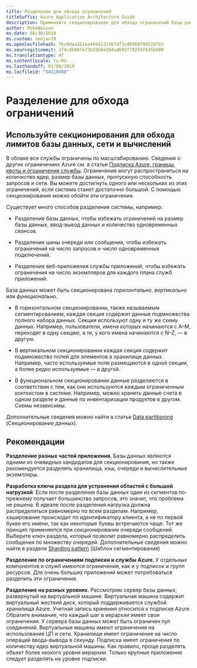```yaml
---
title: Разделение для обхода ограничений
titleSuffix: Azure Application Architecture Guide
description: Применяйте секционирование для обхода ограничений базы данных, сети и вычислений.
author: MikeWasson
ms.date: 08/30/2018
ms.custom: seojan19
ms.openlocfilehash: f6c0daa1b1ea469413156fdf3cd6969f98528fb3
ms.sourcegitcommit: 1f4cdb08fe73b1956e164ad692f792f9f635b409
ms.translationtype: HT
ms.contentlocale: ru-RU
ms.lasthandoff: 01/08/2019
ms.locfileid: "54110498"
---
```

# <a name="partition-around-limits"></a>Разделение для обхода ограничений

## <a name="use-partitioning-to-work-around-database-network-and-compute-limits"></a>Используйте секционирования для обхода лимитов базы данных, сети и вычислений

В облаке все службы ограничены по масштабированию. Сведения о других ограничениях Azure см. в статье [Подписка Azure, границы, квоты и ограничения службы][azure-limits]. Ограничения могут распространяться на количество ядер, размер базы данных, пропускную способность запросов и сети. Вы можете достигнуть одного или нескольких из этих ограничений, если система станет достаточно большой. С помощью секционирования можно обойти эти ограничения.

Существует много способов разделения системы, например:

- Разделение базы данных, чтобы избежать ограничений на размер базы данных, ввод-вывод данных и количество одновременных сеансов.

- Разделение шины очереди или сообщения, чтобы избежать ограничений на число запросов и число одновременных подключений.

- Разделение веб-приложения службы приложений, чтобы избежать ограничения на число экземпляров для каждого плана служб приложений.

База данных может быть секционирована *горизонтально*, *вертикально* или *функционально*.

- В горизонтальном секционировании, также называемым сегментированием, каждая секция содержит данные подмножества полного набора данных. Секции используют одну и ту же схему данных. Например, пользователи, имена которых начинаются с А&ndash;M, переходят в одну секцию, а те, у кого имена начинаются с N&ndash;Z, — в другую.

- В вертикальном секционировании каждая секция содержит подмножество полей для элементов в хранилище данных. Например, часто используемые поля размещаются в одной секции, а более редко используемые — в другой.

- В функциональном секционировании данные разделяются в соответствии с тем, как они используются каждым ограниченным контекстом в системе. Например, можно хранить данные счета в одном разделе и данные по инвентаризации продуктов в другом. Схемы независимы.

Дополнительные сведения можно найти в статье [Data partitioning][data-partitioning-guidance] (Секционирование данных).

## <a name="recommendations"></a>Рекомендации

**Разделение разных частей приложения**. Базы данных являются одними из очевидных кандидатов для секционирования, но также рекомендуется разделять хранилища, кэш, очереди и вычислительные экземпляры.

**Разработка ключа раздела для устранения областей с большой нагрузкой**. Если после разделения базы данных один из сегментов по-прежнему получает большинство запросов, это значит, что проблема не решена. В идеале после разделения нагрузка должна распределяться равномерно по всем разделам. Например, хэширование происходит по идентификатору клиента, а не по первой букве его имени, так как некоторые буквы встречаются чаще. Тот же принцип применяется при секционировании очереди сообщений. Выберите ключ раздела, который позволит равномерно распределить сообщения по множеству очередей. Дополнительные сведения можно найти в разделе [Sharding pattern][sharding] (Шаблон сегментирования)

**Разделение по ограничениям подписки и службы Azure**. У отдельных компонентов и служб имеются ограничения, как и у подписок и групп ресурсов. Для очень больших приложений может потребоваться разделить эти ограничения.

**Разделение на разных уровнях**. Рассмотрим сервер базы данных, развернутый на виртуальной машине. Виртуальная машина содержит виртуальный жесткий диск, который поддерживается службой хранилища Azure. Учетная запись хранения относится к подписке Azure. Обратите внимание, что каждый шаг в иерархии имеет свои ограничения. У сервера базы данных может быть ограничен пул соединений. Виртуальные машины имеют ограничения на использование ЦП и сети. Хранилище имеет ограничение на число операций ввода-вывода в секунду. Подписка имеет ограничения по количеству ядер виртуальной машины. Как правило, проще разделять объект более низкого уровня иерархии. Только крупные приложения следует разделять на уровне подписки.

<!-- links -->

[azure-limits]: /azure/azure-subscription-service-limits
[data-partitioning-guidance]: ../../best-practices/data-partitioning.md
[sharding]: ../../patterns/sharding.md
